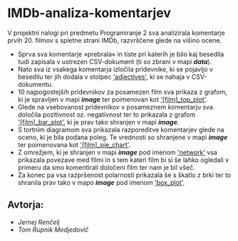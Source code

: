 # IMDb-analiza-komentarjev
V projektni nalogi pri predmetu Programiranje 2 sva analizirala komentarje prvih 20. filmov s spletne strani IMDb, razvrščene glede na višino ocene. 
* Sprva sva komentarje »prebrala« in tiste pri katerih je bilo kaj besedila tudi zapisala v ustrezen CSV-dokument (ti so zbrani v mapi <strong><em>data</em></strong>).
* Nato sva iz vsakega komentarja izločila pridevnike, ki se pojavijo v besedilu ter jih dodala v stolpec <ins>'adjectives'</ins>, ki se nahaja v CSV-dokumentu. 
* 10 najpogostejših pridevnikov za posamezen film sva prikaza z grafom, ki je spravljen v mapi <strong><em>image</em></strong> ter poimenovan kot <ins>'[film]_top_plot'</ins>. 
* Glede na vsebovanost pridevnikov v posameznem komentarju sva določila pozitivnost oz. negativnost ter to prikazala z grafom <ins>'[film]_bar_plot'</ins>, ki je prav tako shranjen v mapi <strong><em>image</em></strong>.
* S tortnim diagramom sva prikazala razporeditve komentarjev glede na oceno, ki je bila podana poleg. Te vrednosti so shranjene v mapi <strong><em>image</em></strong> ter poimenovana kot <ins>'[film]_pie_chart'</ins>.
* Z omrežjem, ki je shranjen v mapi <strong><em>image</em></strong> pod imenom <ins>'network'</ins> vsa prikazala povezave med filmi in s tem kateri film bi si še lahko ogledali v primeru da smo komentirali določeni film ter nam je bil všeč.
* Za konec pa vsa razpršenost polarnosti prikazala še s škatlo z brki ter to shranila prav tako v mapo <strong><em>image</em></strong> pod imenom <ins>'box_plot'</ins>. 

## Avtorja: 
* <em>Jernej Renčelj</em>
* <em>Tom Rupnik Medjedovič</em>
